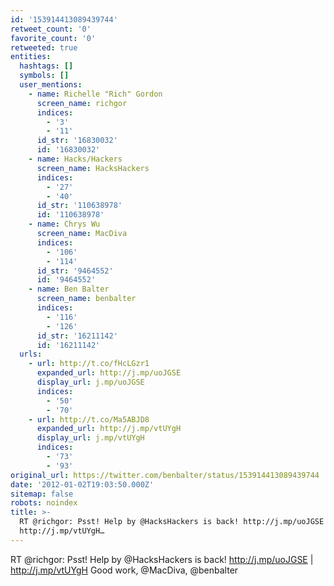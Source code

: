 ```yaml
---
id: '153914413089439744'
retweet_count: '0'
favorite_count: '0'
retweeted: true
entities:
  hashtags: []
  symbols: []
  user_mentions:
    - name: Richelle "Rich" Gordon
      screen_name: richgor
      indices:
        - '3'
        - '11'
      id_str: '16830032'
      id: '16830032'
    - name: Hacks/Hackers
      screen_name: HacksHackers
      indices:
        - '27'
        - '40'
      id_str: '110638978'
      id: '110638978'
    - name: Chrys Wu
      screen_name: MacDiva
      indices:
        - '106'
        - '114'
      id_str: '9464552'
      id: '9464552'
    - name: Ben Balter
      screen_name: benbalter
      indices:
        - '116'
        - '126'
      id_str: '16211142'
      id: '16211142'
  urls:
    - url: http://t.co/fHcLGzr1
      expanded_url: http://j.mp/uoJGSE
      display_url: j.mp/uoJGSE
      indices:
        - '50'
        - '70'
    - url: http://t.co/Ma5ABJD8
      expanded_url: http://j.mp/vtUYgH
      display_url: j.mp/vtUYgH
      indices:
        - '73'
        - '93'
original_url: https://twitter.com/benbalter/status/153914413089439744
date: '2012-01-02T19:03:50.000Z'
sitemap: false
robots: noindex
title: >-
  RT @richgor: Psst! Help by @HacksHackers is back! http://j.mp/uoJGSE |
  http://j.mp/vtUYgH…
---
```


RT @richgor: Psst! Help by @HacksHackers is back! http://j.mp/uoJGSE | http://j.mp/vtUYgH  Good work, @MacDiva, @benbalter